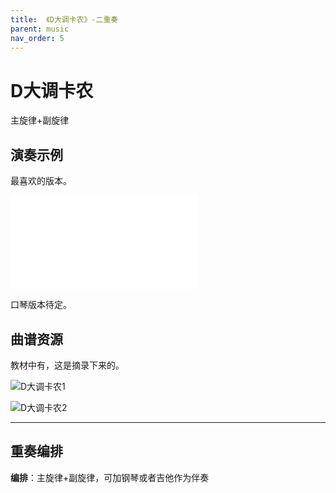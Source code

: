 ```yaml
---
title:  《D大调卡农》-二重奏
parent: music
nav_order: 5
---
```


# D大调卡农
主旋律+副旋律

## 演奏示例

最喜欢的版本。

<iframe src="//player.bilibili.com/player.html?aid=56475240&bvid=BV1S4411u777&cid=98679791&page=1" scrolling="no" border="0" frameborder="no" framespacing="0" allowfullscreen="true"> </iframe>

口琴版本待定。

## 曲谱资源

教材中有，这是摘录下来的。

![D大调卡农1](https://cdn.jsdelivr.net/gh/lei-wei/pic_bed/img/D%E5%A4%A7%E8%B0%83%E5%8D%A1%E5%86%9C1.jpg)

![D大调卡农2](https://cdn.jsdelivr.net/gh/lei-wei/pic_bed/img/D%E5%A4%A7%E8%B0%83%E5%8D%A1%E5%86%9C2.jpg)


---

## 重奏编排
**编排**：主旋律+副旋律，可加钢琴或者吉他作为伴奏